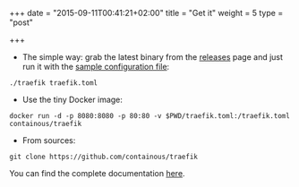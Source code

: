 +++
date = "2015-09-11T00:41:21+02:00"
title = "Get it"
weight = 5
type = "post"

+++

* The simple way: grab the latest binary from the [releases](https://github.com/containous/traefik/releases) page and just run it with the [sample configuration file](https://raw.githubusercontent.com/containous/traefik/master/traefik.sample.toml):

```
./traefik traefik.toml
```

* Use the tiny Docker image:

```
docker run -d -p 8080:8080 -p 80:80 -v $PWD/traefik.toml:/traefik.toml containous/traefik
```

* From sources:

```
git clone https://github.com/containous/traefik
```

You can find the complete documentation [here](https://github.com/containous/traefik/blob/master/docs/index.md).

